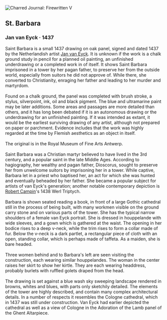 <div class="artwork-of-the-day">
  <div class="container">
    <div class="img-wrapper">
      <img
        src="https://uploads1.wikiart.org/images/jan-van-eyck/st-barbara-1437-1.jpg!Large.jpg"
        alt="Charred Journal: Firewritten V" />
    </div>
    <div class="artwork-detail">
      <div class="artwork-origin"> 
        <h2 class="artwork-name">St. Barbara</h2>
        <h3 class="artist">
          Jan van Eyck
                    ·  1437
        </h3>
      </div>
      <p class="description">
        <span class="artwork-description-text ng-binding" ng-bind-html="viewModel.ArtworkOfTheDay.Description | unsafe">Saint Barbara is a small 1437 drawing on oak panel, signed and dated 1437 by the Netherlandish artist <a target="_blank" href="/en/jan-van-eyck">Jan van Eyck</a>. It is unknown if the work is a chalk ground study in pencil for a planned oil painting, an unfinished underdrawing or a completed work in of itself. It shows Saint Barbara imprisoned in a tower by her pagan father, to preserve her from the outside world, especially from suitors he did not approve of. While there, she converted to Christianity, enraging her father and leading to her murder and martyrdom.
<br>
<br>Found on a chalk ground, the panel was completed with brush stroke, a stylus, silverpoint, ink, oil and black pigment. The blue and ultramarine paint may be later additions. Some areas and passages are more detailed than others, and it has long been debated if it is an autonomous drawing or the underdrawing for an unfinished painting. If it was intended as extant, it would be the earliest surviving drawing of any artist, although not prepared on paper or parchment. Evidence includes that the work was highly regarded at the time by Flemish aesthetics as an object in itself.
<br>
<br>The original is in the Royal Museum of Fine Arts Antwerp.
<br>
<br>Saint Barbara was a Christian martyr believed to have lived in the 3rd century, and a popular saint in the late Middle Ages. According to hagiography, her wealthy and pagan father, Dioscorus, sought to preserve her from unwelcome suitors by imprisoning her in a tower. While captive, Barbara let in a priest who baptised her, an act for which she was hunted and eventually beheaded by her father. She became a popular subject for artists of van Eyck's generation; another notable contemporary depiction is <a target="_blank" href="/en/robert-campin">Robert Campin</a>'s 1438 Werl Triptych.
<br>
<br>Barbara is shown seated reading a book, in front of a large Gothic cathedral still in the process of being built, with many workmen visible on the ground carry stone and on various parts of the tower. She has the typical narrow shoulders of a female van Eyck portrait. She is dressed in houppelande with wide sleeves, and a gown which is gathered at the waist. The opening in her bodice rises to a deep v-neck, while the trim rises to form a collar made of fur. Below the v-neck is a dark partlet, a rectangular piece of cloth with an open, standing collar, which is perhaps made of taffeta. As a maiden, she is bare headed.
<br>
<br>Three women behind and to Barbara's left are seen visiting the construction, each wearing similar houppelandes. The woman in the center raises her skirt to show her kirtle. They are each wearing headdress, probably burlets with ruffled golets draped from the head.
<br>
<br>The drawing is set against a blue wash sky sweeping landscape rendered in browns, whites and blues, with parts only sketchily detailed. The elements of the tower are highly described, and contain many complex architectural details. In a number of respects it resembles the Cologne cathedral, which in 1437 was still under construction. Van Eyck had earlier depicted the cathedral as well as a view of Cologne in the Adoration of the Lamb panel of the Ghent Altarpiece.</span>
                        <div class="text-shadow-container" ng-show="showShadow" style=""></div>
      </p>
    </div>
  </div>

</div>
